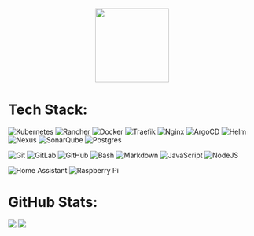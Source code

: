 ### 


<!--
Hi there 👋
**khassel/khassel** is a ✨ _special_ ✨ repository because its `README.md` (this file) appears on your GitHub profile.

Here are some ideas to get you started:

- 🔭 I’m currently working on ...
- 🌱 I’m currently learning ...
- 👯 I’m looking to collaborate on ...
- 🤔 I’m looking for help with ...
- 💬 Ask me about ...
- 📫 How to reach me: ...
- 😄 Pronouns: ...
- ⚡ Fun fact: ...
-->

<div align="center">
  <img height="150" src="https://media.giphy.com/media/M9gbBd9nbDrOTu1Mqx/giphy.gif"  />
</div>

###


<!-- # Repos on Gitlab -->

# Tech Stack:
![Kubernetes](https://img.shields.io/badge/kubernetes-%23326ce5.svg?style=for-the-badge&logo=kubernetes&color=white)
![Rancher](https://img.shields.io/badge/rancher-%230075A8.svg?style=for-the-badge&logo=rancher&color=white&logoColor=blue)
![Docker](https://img.shields.io/badge/docker-%230db7ed.svg?style=for-the-badge&logo=docker&color=white)
![Traefik](https://img.shields.io/badge/traefik-%230db7ed.svg?style=for-the-badge&logo=traefikproxy&color=white)
![Nginx](https://img.shields.io/badge/nginx-%23009639.svg?style=for-the-badge&logo=nginx&color=white&logoColor=darkgreen)
![ArgoCD](https://img.shields.io/badge/argocd-%25.svg?style=for-the-badge&logo=argo&color=white)
![Helm](https://img.shields.io/badge/helm-%25.svg?style=for-the-badge&logo=helm&logoColor=darkblue&color=white)
![Nexus](https://img.shields.io/badge/nexus-%25.svg?style=for-the-badge&logo=sonatype&logoColor=black&color=white)
![SonarQube](https://img.shields.io/badge/SonarQube-black?style=for-the-badge&logo=sonarqubeserver&color=white&logoColor=black)
![Postgres](https://img.shields.io/badge/postgres-%23316192.svg?style=for-the-badge&logo=postgresql&color=white)

![Git](https://img.shields.io/badge/git-%23F05033.svg?style=for-the-badge&logo=git&color=white)
![GitLab](https://img.shields.io/badge/gitlab-%23181717.svg?style=for-the-badge&logo=gitlab&color=white)
![GitHub](https://img.shields.io/badge/github-%23121011.svg?style=for-the-badge&logo=github&color=white&logoColor=black)
![Bash](https://img.shields.io/badge/bash-%23121011.svg?style=for-the-badge&logo=gnu-bash&color=white)
![Markdown](https://img.shields.io/badge/markdown-%23000000.svg?style=for-the-badge&logo=markdown&color=white&logoColor=black)
![JavaScript](https://img.shields.io/badge/javascript-%23323330.svg?style=for-the-badge&logo=javascript&color=white)
![NodeJS](https://img.shields.io/badge/node.js-6DA55F?style=for-the-badge&logo=node.js&color=white)

![Home Assistant](https://img.shields.io/badge/home%20assistant-%2341BDF5.svg?style=for-the-badge&logo=home-assistant&color=white)
![Raspberry Pi](https://img.shields.io/badge/-Raspberry_Pi-C51A4A?style=for-the-badge&logo=Raspberry-Pi&color=white&logoColor=darkred)

# GitHub Stats:
![](https://github-readme-stats.vercel.app/api?username=khassel&hide_border=false&include_all_commits=true&count_private=true)
![](https://nirzak-streak-stats.vercel.app/?user=khassel&hide_border=false)<br/>
<!--![](https://github-readme-stats.vercel.app/api/top-langs/?username=khassel&theme=dark&hide_border=false&include_all_commits=true&count_private=true&layout=compact)-->
